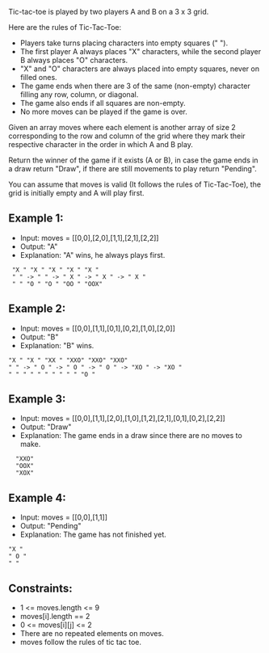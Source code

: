 Tic-tac-toe is played by two players A and B on a 3 x 3 grid.

Here are the rules of Tic-Tac-Toe:

- Players take turns placing characters into empty squares (" ").
- The first player A always places "X" characters, while the second player B always places "O" characters.
- "X" and "O" characters are always placed into empty squares, never on filled ones.
- The game ends when there are 3 of the same (non-empty) character filling any row, column, or diagonal.
- The game also ends if all squares are non-empty.
- No more moves can be played if the game is over.

Given an array moves where each element is another array of size 2 corresponding to the row and column of the grid where they mark their respective character in the order in which A and B play.

Return the winner of the game if it exists (A or B), in case the game ends in a draw return "Draw", if there are still movements to play return "Pending".

You can assume that moves is valid (It follows the rules of Tic-Tac-Toe), the grid is initially empty and A will play first.

## Example 1:

- Input: moves = [[0,0],[2,0],[1,1],[2,1],[2,2]]
- Output: "A"
- Explanation: "A" wins, he always plays first.

```
 "X " "X " "X " "X " "X "
 " " -> " " -> " X " -> " X " -> " X "
 " " "O " "O " "OO " "OOX"
```

## Example 2:

- Input: moves = [[0,0],[1,1],[0,1],[0,2],[1,0],[2,0]]
- Output: "B"
- Explanation: "B" wins.

```
"X " "X " "XX " "XXO" "XXO" "XXO"
" " -> " O " -> " O " -> " O " -> "XO " -> "XO "
" " " " " " " " " " "O "
```

## Example 3:

- Input: moves = [[0,0],[1,1],[2,0],[1,0],[1,2],[2,1],[0,1],[0,2],[2,2]]
- Output: "Draw"
- Explanation: The game ends in a draw since there are no moves to make.

```
  "XXO"
  "OOX"
  "XOX"
```

## Example 4:

- Input: moves = [[0,0],[1,1]]
- Output: "Pending"
- Explanation: The game has not finished yet.

```
"X "
" O "
" "
```

## Constraints:

- 1 <= moves.length <= 9
- moves[i].length == 2
- 0 <= moves[i][j] <= 2
- There are no repeated elements on moves.
- moves follow the rules of tic tac toe.

